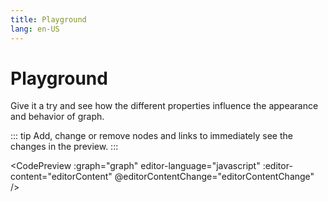 ```yaml
---
title: Playground
lang: en-US
---
```


# Playground

Give it a try and see how the different properties influence the appearance and behavior of graph.

::: tip
Add, change or remove nodes and links to immediately see the changes in the preview.
:::

<CodePreview :graph="graph" editor-language="javascript" :editor-content="editorContent" @editorContentChange="editorContentChange" />

<script setup>
import { ref, onMounted } from "vue";
import CodePreview from "./components/CodePreview.vue";
let graph = ref({
	nodes: [],
	links: [],
	hasUpdate: false,
});

let editorContent = [
	'let graph = {',
	'	nodes: [',
	'		{',
	'			id: "node1",',
	'			shape: {',
	'				type: "hexagon",',
	'				scale: 1,',
	'			},',
	'				x: -150,',
	'				y: 30,',
	'			anchor: {',
	'				type: "soft",',
	'				x: -150,',
	'				y: 30,',
	'			},',
	'			payload: {',
	'				title: "Node 1",',
	'				color: "#4db6ac",',
	'			},',
	'		},',
	'		{',
	'			id: "node2",',
	'			shape: {',
	'				type: "hexagon",',
	'				scale: 1,',
	'			},',
	'			x: 150,',
	'			y: -30,',
	'		},',
	'	],',
	'	links: [',
	'		{',
	'			source: "node1",',
	'			target: "node2",',
	'			type: "solid",',
	'			directed: true,',
	'			label: "",',
	'			strength: "weak",',
	'		},',
	'	],',
	'}',
].join("\n");

function editorContentChange(value) {
	const g = parseGraph(value);
	newGraph = g;
	lastChange = Date.now();
	changes = true;
}

function parseGraph(code) {
	var constructorCode = code + "\ngraph;";
	const value = eval(constructorCode);
	return value;
}

let changes = false;
let lastChange = Date.now();
let newGraph = { nodes: [], links: [] };
function updateGraph(g) {
	graph.value.nodes = g.nodes;
	graph.value.links = g.links;
	graph.value.hasUpdate = true;
}

onMounted(() => {
	const g = parseGraph(editorContent);
	updateGraph(g);
	setInterval(() => {
		if (changes && Date.now() - lastChange > 1000) {
			updateGraph(newGraph);
			changes = false;
		}
	}, 100);
})
</script>
